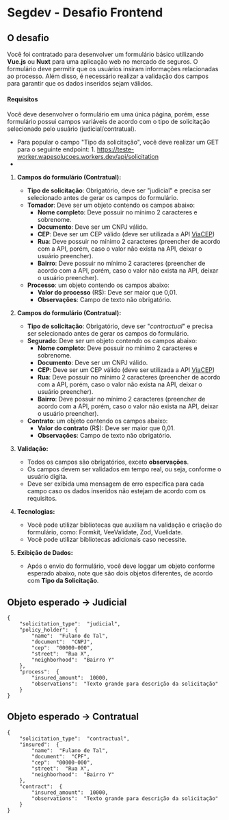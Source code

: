 # Segdev - Desafio Frontend

## O desafio
Você foi contratado para desenvolver um formulário básico utilizando **Vue.js** ou **Nuxt** para uma aplicação web no mercado de seguros. O formulário deve permitir que os usuários insiram informações relacionadas ao processo. Além disso, é necessário realizar a validação dos campos para garantir que os dados inseridos sejam válidos. 

#### Requisitos
Você deve desenvolver o formulário em uma única página, porém, esse formulário possui campos variáveis de acordo com o tipo de solicitação selecionado pelo usuário (judicial/contratual).

* Para popular o campo "Tipo da solicitação", você deve realizar um GET para o seguinte endpoint: 1.  https://teste-worker.wapesolucoes.workers.dev/api/solicitation
* 
1.  **Campos do formulário (Contratual):**
    -   **Tipo de solicitação**: Obrigatório, deve ser "judicial" e precisa ser selecionado antes de gerar os campos do formulário.
    -   **Tomador**: Deve ser um objeto contendo os campos abaixo:
	    -   **Nome completo**: Deve possuir no mínimo 2 caracteres e sobrenome.
	    -   **Documento**: Deve ser um CNPJ válido.
	    - **CEP**: Deve ser um CEP válido (deve ser utilizada a API [ViaCEP](https://viacep.com.br))
	    - **Rua**: Deve possuir no mínimo 2 caracteres (preencher de acordo com a API, porém, caso o valor não exista na API, deixar o usuário preencher).
	    - **Bairro**: Deve possuir no mínimo 2 caracteres (preencher de acordo com a API, porém, caso o valor não exista na API, deixar o usuário preencher).
	  - **Processo**: um objeto contendo os campos abaixo:
		  - **Valor do processo** (R$): Deve ser maior que 0,01.
		  - **Observações**: Campo de texto não obrigatório.
		  
1.  **Campos do formulário (Contratual):**
    -   **Tipo de solicitação**: Obrigatório, deve ser "*contractual*" e precisa ser selecionado antes de gerar os campos do formulário.
    -   **Segurado**: Deve ser um objeto contendo os campos abaixo:
	    -   **Nome completo**: Deve possuir no mínimo 2 caracteres e sobrenome.
	    -   **Documento**: Deve ser um CNPJ válido.
	    - **CEP**: Deve ser um CEP válido (deve ser utilizada a API [ViaCEP](https://viacep.com.br))
	    - **Rua**: Deve possuir no mínimo 2 caracteres (preencher de acordo com a API, porém, caso o valor não exista na API, deixar o usuário preencher).
	    - **Bairro**: Deve possuir no mínimo 2 caracteres (preencher de acordo com a API, porém, caso o valor não exista na API, deixar o usuário preencher).
	  - **Contrato**: um objeto contendo os campos abaixo:
		  - **Valor do contrato** (R$): Deve ser maior que 0,01.
		  - **Observações**: Campo de texto não obrigatório.
2.  **Validação:**
    
    -   Todos os campos são obrigatórios,  exceto **observações**.
    -   Os campos devem ser validados em tempo real, ou seja, conforme o usuário digita.
    -   Deve ser exibida uma mensagem de erro específica para cada campo caso os dados inseridos não estejam de acordo com os requisitos.
    
4.  **Tecnologias:**
    
    -   Você pode utilizar bibliotecas que auxiliam na validação e criação do formulário, como: Formkit, VeeValidate, Zod, Vuelidate.
    -   Você pode utilizar bibliotecas adicionais caso necessite.
   
3.  **Exibição de Dados:**
    
    -   Após o envio do formulário, você deve loggar um objeto conforme esperado abaixo, note que são dois objetos diferentes, de acordo com **Tipo da Solicitação**.

## Objeto esperado -> Judicial
    { 
	    "solicitation_type":  "judicial", 
	    "policy_holder":  {
			"name":  "Fulano de Tal",
			"document":  "CNPJ",
			"cep":  "00000-000",
			"street":  "Rua X",
			"neighborhood":  "Bairro Y"
		},
		"process":  {
			"insured_amount":  10000,
			"observations":  "Texto grande para descrição da solicitação"
		}
	}

## Objeto esperado -> Contratual
    { 
	    "solicitation_type":  "contractual", 
	    "insured":  {
			"name":  "Fulano de Tal",
			"document":  "CPF",
			"cep":  "00000-000",
			"street":  "Rua X",
			"neighborhood":  "Bairro Y"
		},
		"contract":  {
			"insured_amount":  10000,
			"observations":  "Texto grande para descrição da solicitação"
		}
	}
